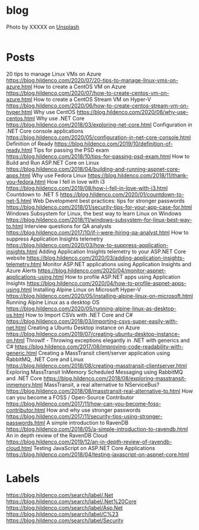 # blog

<div class="code"></div>
<div class="tip"></div>
<div class="warning"></div>
<div class="subheader"></div>

<div class="subheader">Photo by XXXXX on <a href="https://unsplash.com/photos/XXXXX">Unsplash</a><br /><br /></div>

# Posts
20 tips to manage Linux VMs on Azure https://blog.hildenco.com/2020/07/20-tips-to-manage-linux-vms-on-azure.html
How to create a CentOS VM on Azure https://blog.hildenco.com/2020/07/how-to-create-centos-vm-on-azure.html
How to create a CentOS Stream VM on Hyper-V https://blog.hildenco.com/2020/06/how-to-create-centos-stream-vm-on-hyper.html
Why use CentOS https://blog.hildenco.com/2020/06/why-use-centos.html
Why use .NET Core https://blog.hildenco.com/2018/03/exploring-net-core.html
Configuration in .NET Core console applications https://blog.hildenco.com/2020/05/configuration-in-net-core-console.html
Definition of Ready https://blog.hildenco.com/2019/10/definition-of-ready.html
Tips for passing the PSD exam https://blog.hildenco.com/2018/10/tips-for-passing-psd-exam.html
How to Build and Run ASP.NET Core on Linux https://blog.hildenco.com/2018/04/building-and-running-aspnet-core-apps.html
Why use Fedora Linux https://blog.hildenco.com/2018/11/thank-you-fedora.html
How I fell in love with i3 https://blog.hildenco.com/2019/08/how-i-fell-in-love-with-i3.html
Countdown to .NET 5 https://blog.hildenco.com/2020/01/countdown-to-net-5.html
Web Development best practices: tips for stronger passwords https://blog.hildenco.com/2018/01/security-tips-for-your-app-case-for.html
Windows Subsystem for Linux, the best way to learn Linux on Windows https://blog.hildenco.com/2018/11/windows-subsystem-for-linux-best-way-to.html
Interview questions for QA analysts https://blog.hildenco.com/2017/10/if-i-were-hiring-qa-analyst.html
How to suppress Application Insights telemetry https://blog.hildenco.com/2020/03/how-to-suppress-application-insights.html
Adding Application Insights telemetry to your ASP.NET Core website https://blog.hildenco.com/2020/03/adding-application-insights-telemetry.html
Monitor ASP.NET applications using Application Insights and Azure Alerts https://blog.hildenco.com/2020/04/monitor-aspnet-applications-using.html
How to profile ASP.NET apps using Application Insights https://blog.hildenco.com/2020/04/how-to-profile-aspnet-apps-using.html
Installing Alpine Linux on Microsoft Hyper-V https://blog.hildenco.com/2020/05/installing-alpine-linux-on-microsoft.html
Running Alpine Linux as a desktop OS https://blog.hildenco.com/2020/05/running-alpine-linux-as-desktop-os.html
How to Import CSVs with .NET Core and C# https://blog.hildenco.com/2018/03/importing-csvs-super-easily-with-net.html
Creating a Ubuntu Desktop instance on Azure https://blog.hildenco.com/2019/07/creating-ubuntu-desktop-instance-on.html
ThrowIf - Throwing exceptions elegantly in .NET with generics and C# https://blog.hildenco.com/2017/08/improving-code-readability-with-generic.html
Creating a MassTransit client/server application using RabbitMQ, .NET Core and Linux https://blog.hildenco.com/2018/08/creating-masstransit-clientserver.html
Exploring MassTransit InMemory Scheduled Messaging using RabbitMQ and .NET Core https://blog.hildenco.com/2018/08/exploring-masstransit-inmemory.html
MassTransit, a real alternative to NServiceBus? https://blog.hildenco.com/2018/08/masstransit-real-alternative-to.html
How can you become a FOSS / Open-Source Contributor https://blog.hildenco.com/2017/11/how-can-you-become-foss-contributor.html
How and why use stronger passwords https://blog.hildenco.com/2017/11/security-tips-using-stronger-passwords.html
A simple introduction to RavenDB https://blog.hildenco.com/2018/05/a-simple-introduction-to-ravendb.html
An in depth review of the RavenDB Cloud https://blog.hildenco.com/2019/12/an-in-depth-review-of-ravendb-cloud.html
Testing JavaScript on ASP.NET Core Applications https://blog.hildenco.com/2018/04/testing-javascript-on-aspnet-core.html

# Labels
https://blog.hildenco.com/search/label/.Net
https://blog.hildenco.com/search/label/.Net%20Core
https://blog.hildenco.com/search/label/Asp.Net
https://blog.hildenco.com/search/label/C%23
https://blog.hildenco.com/search/label/Security